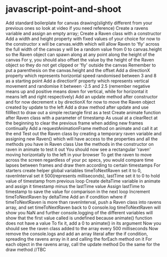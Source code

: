 # javascript-point-and-shoot

Add standard boilerplate for canvas drawing(slightly different from your previous ones so look at video if you need reference)
Create a ravens variable and assign an empty array;
Create a Raven class with a constructor
Add a width and height property with fixed values of your choice for now to the constructor
x will be canvas.width which will allow Raven to 'fly' across the full width of the canvas
y will be a random value from 0 to canvas.height so the Raven object can spawn along at any point along the height of the canvas
For y, you should also offset the value by the height of the Raven object so they do not get clipped or 'fly' outside the canvas
Remember to put a parenthesis on the canvas.height and the offset
Add a directionX property which represents horizontal speed randomised between 3 and 8 as a starting point
Add a directionY property which represents vertical movement and randomise it between -2.5 and 2.5 (remember negative means up and positive means down for vertical, while for horizontal it means left and right respectively)
Add an update method after constructor and for now decrement x by directionX for now to move the Raven object created by update to the left
Add a draw method after update and use fillRect to draw out a simple rectangle first as a test
Create animate function after Raven class with a parameter of timestamp
As usual at a clearRect at the beginning to clear the previous frame when adding new frames continually
Add a requestAnimationFrame method on animate and call it at the end
Test out the Raven class by creating a temporary raven variable and assigning new Raven() which will have access to the properties and all the methods you have in Raven class
Use the methods in the constructor on raven in animate to test it out
You should now see a rectangular 'raven' moving horizontally to the left in your browser
To get the raven to move across the screen regardless of your pc specs, you would compare time lapses between frames and draw them according to certain timestamps
For starters create helper global variables timeToNextRaven set it to 0, ravenInterval set it 500(represents milliseconds), lastTime set it to 0 to hold value of timestamp from previous loop
Create deltaTime variable in animate and assign it timestamp minus the lastTime value
Assign lastTime to timestamp to save the value for comparison in the next loop
Increment timeToNextRaven by deltaTime
Add an if condition where if timeToNextRaven is more than ravenInterval, push a Raven class into ravens array, and set timeToNextRaven back to 0
console.log timeToNextRaven will show you NaN and further console.logging of the different variables will show that the first value called is undefined because animate() function does not have a value
To fix it, add a 0 to animate() in its argument
Now you should see the raven class added to the array every 500 milliseconds
Now remove the console.logs and add an array literal after the if condition, spreading the ravens array in it and calling the forEach method on it
For each object in the ravens array, call the update method
Do the same for the draw method
//TBC
